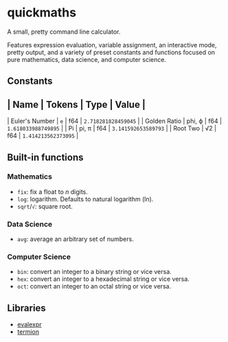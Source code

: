 
# quickmaths

A small, pretty command line calculator.

Features expression evaluation, variable assignment, an interactive mode, pretty
output, and a variety of preset constants and functions focused on pure mathematics,
data science, and computer science.

## Constants

|       Name       |  Tokens  |  Type  |        Value        |
--------------------------------------------------------------
|  Euler's Number  |   `e`    |   f64  | `2.718281828459045` |
|   Golden Ratio   |  phi, ϕ  |   f64  | `1.618033988749895` |
|        Pi        |  pi, π   |   f64  | `3.141592653589793` |
|     Root Two     |    √2    |   f64  | `1.414213562373095` |


## Built-in functions

### Mathematics

- `fix`: fix a float to *n* digits.
- `log`: logarithm. Defaults to natural logarithm (ln).
- `sqrt`/`√`: square root. 

### Data Science

- `avg`: average an arbitrary set of numbers.

### Computer Science

- `bin`: convert an integer to a binary string or vice versa.
- `hex`: convert an integer to a hexadecimal string or vice versa.
- `oct`: convert an integer to an octal string or vice versa.

## Libraries

- [evalexpr](https://crates.io/crates/evalexpr)
- [termion](https://crates.io/crates/termion)

